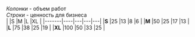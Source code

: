 _Колонки_ - объем работ  
_Строки_ - ценность для бизнеса			
|       |S   |M  |L  |XL |
|-------|----|---|---|---|
|**S**  |25  |13 |8  |6  |
|**M**  |50  |25 |17 |13 |
|**L**  |75  |38 |25 |19 |
|**XL** |100 |50 |33 |25 |